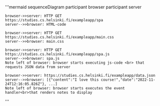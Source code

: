 '''mermaid
sequenceDiagram
    participant browser
    participant server

    browser->>server: HTTP GET https://studies.cs.helsinki.fi/exampleapp/spa
    server-->>browser: HTML-code

    browser->>server: HTTP GET https://studies.cs.helsinki.fi/exampleapp/main.css
    server-->>browser: main.css

    browser->>server: HTTP GET https://studies.cs.helsinki.fi/exampleapp/spa.js
    server-->>browser: spa.js
    Note left of browser: browser starts executing js-code <br> that requests JSON data from server

    browser->>server: https://studies.cs.helsinki.fi/exampleapp/data.json
    server-->>browser: [{"content":"I love this course!","date":"2022-11-24T12:16:05.826Z"}, ...]
    Note left of browser: browser starts executes the event handler<br>that renders notes to display
'''

